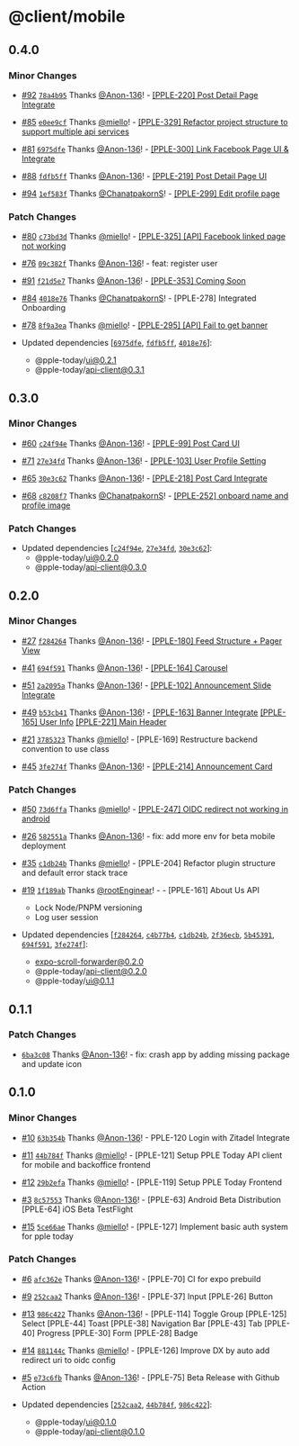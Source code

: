 # @client/mobile

## 0.4.0

### Minor Changes

- [#92](https://github.com/PPLEThai/pple-today/pull/92) [`78a4b95`](https://github.com/PPLEThai/pple-today/commit/78a4b9537fd8dd42bb6a7253860062c6cceecd05) Thanks [@Anon-136](https://github.com/Anon-136)! - [[PPLE-220] Post Detail Page Integrate](https://linear.app/snts/issue/PPLE-220/post-detail-page-integrate)

- [#85](https://github.com/PPLEThai/pple-today/pull/85) [`e0ee9cf`](https://github.com/PPLEThai/pple-today/commit/e0ee9cf9deb103059b6b6dc95d7d355a78247df3) Thanks [@miello](https://github.com/miello)! - [[PPLE-329] Refactor project structure to support multiple api services](https://linear.app/snts/issue/PPLE-329/refactor-project-structure-to-support-multiple-api-services)

- [#81](https://github.com/PPLEThai/pple-today/pull/81) [`6975dfe`](https://github.com/PPLEThai/pple-today/commit/6975dfee6559d3525934ee025749d6730a9e1b55) Thanks [@Anon-136](https://github.com/Anon-136)! - [[PPLE-300] Link Facebook Page UI & Integrate](https://linear.app/snts/issue/PPLE-300/link-facebook-page-ui-and-integrate)

- [#88](https://github.com/PPLEThai/pple-today/pull/88) [`fdfb5ff`](https://github.com/PPLEThai/pple-today/commit/fdfb5ffea6c4bf1e10c18e0698250f7d3f68fefe) Thanks [@Anon-136](https://github.com/Anon-136)! - [[PPLE-219] Post Detail Page UI](https://linear.app/snts/issue/PPLE-219/post-detail-page-ui)

- [#94](https://github.com/PPLEThai/pple-today/pull/94) [`1ef583f`](https://github.com/PPLEThai/pple-today/commit/1ef583f01f5c27c1a043f0f01534ade6bae56a27) Thanks [@ChanatpakornS](https://github.com/ChanatpakornS)! - [[PPLE-299] Edit profile page](https://linear.app/snts/issue/PPLE-299/edit-profile-page)

### Patch Changes

- [#80](https://github.com/PPLEThai/pple-today/pull/80) [`c73bd3d`](https://github.com/PPLEThai/pple-today/commit/c73bd3d9f16ebf020d92245e35256836136b799d) Thanks [@miello](https://github.com/miello)! - [[PPLE-325] [API] Facebook linked page not working](https://linear.app/snts/issue/PPLE-325/api-facebook-linked-page-not-working)

- [#76](https://github.com/PPLEThai/pple-today/pull/76) [`09c382f`](https://github.com/PPLEThai/pple-today/commit/09c382f54bd412f8ea187cbf7983ac7d8685966d) Thanks [@Anon-136](https://github.com/Anon-136)! - feat: register user

- [#91](https://github.com/PPLEThai/pple-today/pull/91) [`f21d5e7`](https://github.com/PPLEThai/pple-today/commit/f21d5e7e3584efb1971db08494ff6880f3cfd059) Thanks [@Anon-136](https://github.com/Anon-136)! - [[PPLE-353] Coming Soon](https://linear.app/snts/issue/PPLE-353/coming-soon)

- [#84](https://github.com/PPLEThai/pple-today/pull/84) [`4018e76`](https://github.com/PPLEThai/pple-today/commit/4018e762a4a1d2c437fb7a2a303ea190e62a08a5) Thanks [@ChanatpakornS](https://github.com/ChanatpakornS)! - [PPLE-278] Integrated Onboarding

- [#78](https://github.com/PPLEThai/pple-today/pull/78) [`8f9a3ea`](https://github.com/PPLEThai/pple-today/commit/8f9a3ea9be106bc4816f84bab4fbbccf5b38855c) Thanks [@miello](https://github.com/miello)! - [[PPLE-295] [API] Fail to get banner](https://linear.app/snts/issue/PPLE-295/api-fail-to-get-banner)

- Updated dependencies [[`6975dfe`](https://github.com/PPLEThai/pple-today/commit/6975dfee6559d3525934ee025749d6730a9e1b55), [`fdfb5ff`](https://github.com/PPLEThai/pple-today/commit/fdfb5ffea6c4bf1e10c18e0698250f7d3f68fefe), [`4018e76`](https://github.com/PPLEThai/pple-today/commit/4018e762a4a1d2c437fb7a2a303ea190e62a08a5)]:
  - @pple-today/ui@0.2.1
  - @pple-today/api-client@0.3.1

## 0.3.0

### Minor Changes

- [#60](https://github.com/PPLEThai/pple-today/pull/60) [`c24f94e`](https://github.com/PPLEThai/pple-today/commit/c24f94ee07064c71a21007e125de4b21a8d1bb6d) Thanks [@Anon-136](https://github.com/Anon-136)! - [[PPLE-99] Post Card UI](https://linear.app/snts/issue/PPLE-99/post-card-ui)

- [#71](https://github.com/PPLEThai/pple-today/pull/71) [`27e34fd`](https://github.com/PPLEThai/pple-today/commit/27e34fdc4cfa9cea948f4e5196a9b7ea8a583a7f) Thanks [@Anon-136](https://github.com/Anon-136)! - [[PPLE-103] User Profile Setting](https://linear.app/snts/issue/PPLE-103/user-profile-setting)

- [#65](https://github.com/PPLEThai/pple-today/pull/65) [`30e3c62`](https://github.com/PPLEThai/pple-today/commit/30e3c62ae4e662c850eab10f0c65f9ba85a63c49) Thanks [@Anon-136](https://github.com/Anon-136)! - [[PPLE-218] Post Card Integrate](https://linear.app/snts/issue/PPLE-218/post-card-integrate)

- [#68](https://github.com/PPLEThai/pple-today/pull/68) [`c8208f7`](https://github.com/PPLEThai/pple-today/commit/c8208f7a1102021faeb786aa982104abc49f134a) Thanks [@ChanatpakornS](https://github.com/ChanatpakornS)! - [[PPLE-252] onboard name and profile image](https://linear.app/snts/issue/PPLE-252/1-onboard-name-and-profile-image)

### Patch Changes

- Updated dependencies [[`c24f94e`](https://github.com/PPLEThai/pple-today/commit/c24f94ee07064c71a21007e125de4b21a8d1bb6d), [`27e34fd`](https://github.com/PPLEThai/pple-today/commit/27e34fdc4cfa9cea948f4e5196a9b7ea8a583a7f), [`30e3c62`](https://github.com/PPLEThai/pple-today/commit/30e3c62ae4e662c850eab10f0c65f9ba85a63c49)]:
  - @pple-today/ui@0.2.0
  - @pple-today/api-client@0.3.0

## 0.2.0

### Minor Changes

- [#27](https://github.com/PPLEThai/pple-today/pull/27) [`f284264`](https://github.com/PPLEThai/pple-today/commit/f2842645e0998c6e7f71d4a8a679e6965b61d9c5) Thanks [@Anon-136](https://github.com/Anon-136)! - [[PPLE-180] Feed Structure + Pager View](https://linear.app/snts/issue/PPLE-180/pager)

- [#41](https://github.com/PPLEThai/pple-today/pull/41) [`694f591`](https://github.com/PPLEThai/pple-today/commit/694f59156ac37cd2681469f273a5fcb14e888ed2) Thanks [@Anon-136](https://github.com/Anon-136)! - [[PPLE-164] Carousel](https://linear.app/snts/issue/PPLE-164/carousel)

- [#51](https://github.com/PPLEThai/pple-today/pull/51) [`2a2095a`](https://github.com/PPLEThai/pple-today/commit/2a2095a6ca259ea29efc402f7d2a5a6f38fe05f1) Thanks [@Anon-136](https://github.com/Anon-136)! - [[PPLE-102] Announcement Slide Integrate](https://linear.app/snts/issue/PPLE-102/announcement-slide-integrate)

- [#49](https://github.com/PPLEThai/pple-today/pull/49) [`b53cb41`](https://github.com/PPLEThai/pple-today/commit/b53cb41e970c77802cf9e45a6b049facd842a23b) Thanks [@Anon-136](https://github.com/Anon-136)! - [[PPLE-163] Banner Integrate](https://linear.app/snts/issue/PPLE-163/banner-integrate)
  [[PPLE-165] User Info](https://linear.app/snts/issue/PPLE-165/user-info)
  [[PPLE-221] Main Header](https://linear.app/snts/issue/PPLE-221/main-header)

- [#21](https://github.com/PPLEThai/pple-today/pull/21) [`3785323`](https://github.com/PPLEThai/pple-today/commit/378532394f5201053c1ab4e23eb178a9b9f0de0c) Thanks [@miello](https://github.com/miello)! - [PPLE-169] Restructure backend convention to use class

- [#45](https://github.com/PPLEThai/pple-today/pull/45) [`3fe274f`](https://github.com/PPLEThai/pple-today/commit/3fe274f63a5e112086581e6ef1b09715e57ad1d1) Thanks [@Anon-136](https://github.com/Anon-136)! - [[PPLE-214] Announcement Card](https://linear.app/snts/issue/PPLE-214/announcement-card)

### Patch Changes

- [#50](https://github.com/PPLEThai/pple-today/pull/50) [`73d6ffa`](https://github.com/PPLEThai/pple-today/commit/73d6ffabd4dc159ca1a35e41904965babe10b8ee) Thanks [@miello](https://github.com/miello)! - [[PPLE-247] OIDC redirect not working in android](https://linear.app/snts/issue/PPLE-247/oidc-redirect-not-working-in-android)

- [#26](https://github.com/PPLEThai/pple-today/pull/26) [`582551a`](https://github.com/PPLEThai/pple-today/commit/582551a28c606889dae9f3711d94f1f5df360d71) Thanks [@Anon-136](https://github.com/Anon-136)! - fix: add more env for beta mobile deployment

- [#35](https://github.com/PPLEThai/pple-today/pull/35) [`c1db24b`](https://github.com/PPLEThai/pple-today/commit/c1db24be93cd2b3f59728268380d919b9fa276d0) Thanks [@miello](https://github.com/miello)! - [PPLE-204] Refactor plugin structure and default error stack trace

- [#19](https://github.com/PPLEThai/pple-today/pull/19) [`1f189ab`](https://github.com/PPLEThai/pple-today/commit/1f189abd417c91208bc646570f4b3d4d3b4971d2) Thanks [@rootEnginear](https://github.com/rootEnginear)! - - [PPLE-161] About Us API
  - Lock Node/PNPM versioning
  - Log user session
- Updated dependencies [[`f284264`](https://github.com/PPLEThai/pple-today/commit/f2842645e0998c6e7f71d4a8a679e6965b61d9c5), [`c4b77b4`](https://github.com/PPLEThai/pple-today/commit/c4b77b46708723d0a88a8551f0e1b794eb813c56), [`c1db24b`](https://github.com/PPLEThai/pple-today/commit/c1db24be93cd2b3f59728268380d919b9fa276d0), [`2f36ecb`](https://github.com/PPLEThai/pple-today/commit/2f36ecbfb1b04b3c345da13e482134991f356763), [`5b45391`](https://github.com/PPLEThai/pple-today/commit/5b45391ed4ff646d2916fd6aea67a0656df37ccf), [`694f591`](https://github.com/PPLEThai/pple-today/commit/694f59156ac37cd2681469f273a5fcb14e888ed2), [`3fe274f`](https://github.com/PPLEThai/pple-today/commit/3fe274f63a5e112086581e6ef1b09715e57ad1d1)]:
  - expo-scroll-forwarder@0.2.0
  - @pple-today/api-client@0.2.0
  - @pple-today/ui@0.1.1

## 0.1.1

### Patch Changes

- [`6ba3c08`](https://github.com/PPLEThai/pple-today/commit/6ba3c089b1f73607fef2229c62754975ca4b4a50) Thanks [@Anon-136](https://github.com/Anon-136)! - fix: crash app by adding missing package and update icon

## 0.1.0

### Minor Changes

- [#10](https://github.com/PPLEThai/pple-today/pull/10) [`63b354b`](https://github.com/PPLEThai/pple-today/commit/63b354b3af6a4519b690a904c507e9a20d2805ea) Thanks [@Anon-136](https://github.com/Anon-136)! - PPLE-120 Login with Zitadel Integrate

- [#11](https://github.com/PPLEThai/pple-today/pull/11) [`44b784f`](https://github.com/PPLEThai/pple-today/commit/44b784f573c741b294a03654851b572345fe9c99) Thanks [@miello](https://github.com/miello)! - [PPLE-121] Setup PPLE Today API client for mobile and backoffice frontend

- [#12](https://github.com/PPLEThai/pple-today/pull/12) [`29b2efa`](https://github.com/PPLEThai/pple-today/commit/29b2efa55ee2c899b6e039836f457f18d9a41690) Thanks [@miello](https://github.com/miello)! - [PPLE-119] Setup PPLE Today Frontend

- [#3](https://github.com/PPLEThai/pple-today/pull/3) [`8c57553`](https://github.com/PPLEThai/pple-today/commit/8c575534aa95c140c767b695fe7bd8b81a04bb13) Thanks [@Anon-136](https://github.com/Anon-136)! - [PPLE-63] Android Beta Distribution
  [PPLE-64] iOS Beta TestFlight

- [#15](https://github.com/PPLEThai/pple-today/pull/15) [`5ce66ae`](https://github.com/PPLEThai/pple-today/commit/5ce66ae0c00f13964e08f2c07882129b985e70e9) Thanks [@miello](https://github.com/miello)! - [PPLE-127] Implement basic auth system for pple today

### Patch Changes

- [#6](https://github.com/PPLEThai/pple-today/pull/6) [`afc362e`](https://github.com/PPLEThai/pple-today/commit/afc362ee7ffd97166ee48ef4c95285d940cf1340) Thanks [@Anon-136](https://github.com/Anon-136)! - [PPLE-70] CI for expo prebuild

- [#9](https://github.com/PPLEThai/pple-today/pull/9) [`252caa2`](https://github.com/PPLEThai/pple-today/commit/252caa21c737dc2d11f5b2cfecf08643e7571893) Thanks [@Anon-136](https://github.com/Anon-136)! - [PPLE-37] Input
  [PPLE-26] Button

- [#13](https://github.com/PPLEThai/pple-today/pull/13) [`986c422`](https://github.com/PPLEThai/pple-today/commit/986c42226c161b5379193012bf929c573f1dd95c) Thanks [@Anon-136](https://github.com/Anon-136)! - [PPLE-114] Toggle Group
  [PPLE-125] Select
  [PPLE-44] Toast
  [PPLE-38] Navigation Bar
  [PPLE-43] Tab
  [PPLE-40] Progress
  [PPLE-30] Form
  [PPLE-28] Badge

- [#14](https://github.com/PPLEThai/pple-today/pull/14) [`881144c`](https://github.com/PPLEThai/pple-today/commit/881144cafc7181126ef70e74b0f9febfa7a9fef7) Thanks [@miello](https://github.com/miello)! - [PPLE-126] Improve DX by auto add redirect uri to oidc config

- [#5](https://github.com/PPLEThai/pple-today/pull/5) [`e73c6fb`](https://github.com/PPLEThai/pple-today/commit/e73c6fb79fdae682458906e0db642912c186a03d) Thanks [@Anon-136](https://github.com/Anon-136)! - [PPLE-75] Beta Release with Github Action

- Updated dependencies [[`252caa2`](https://github.com/PPLEThai/pple-today/commit/252caa21c737dc2d11f5b2cfecf08643e7571893), [`44b784f`](https://github.com/PPLEThai/pple-today/commit/44b784f573c741b294a03654851b572345fe9c99), [`986c422`](https://github.com/PPLEThai/pple-today/commit/986c42226c161b5379193012bf929c573f1dd95c)]:
  - @pple-today/ui@0.1.0
  - @pple-today/api-client@0.1.0
